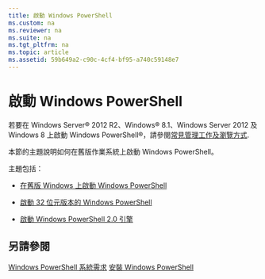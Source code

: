 ```yaml
---
title: 啟動 Windows PowerShell
ms.custom: na
ms.reviewer: na
ms.suite: na
ms.tgt_pltfrm: na
ms.topic: article
ms.assetid: 59b649a2-c90c-4cf4-bf95-a740c59148e7
---
```

# 啟動 Windows PowerShell
若要在 Windows Server® 2012 R2、Windows® 8.1、Windows Server 2012 及 Windows 8 上啟動 Windows PowerShell®，請參閱[常見管理工作及瀏覽方式](http://technet.microsoft.com/library/hh831491.aspx).

本節的主題說明如何在舊版作業系統上啟動 Windows PowerShell。

主題包括：

-   [在舊版 Windows 上啟動 Windows PowerShell](Starting-Windows-PowerShell-on-Earlier-Versions-of-Windows.md)

-   [啟動 32 位元版本的 Windows PowerShell](Starting-the-32-Bit-Version-of-Windows-PowerShell.md)

-   [啟動 Windows PowerShell 2.0 引擎](Starting-the-Windows-PowerShell-2.0-Engine.md)

## 另請參閱
[Windows PowerShell 系統需求](Windows-PowerShell-System-Requirements.md)
[安裝 Windows PowerShell](Installing-Windows-PowerShell.md)



<!--HONumber=May16_HO2-->


